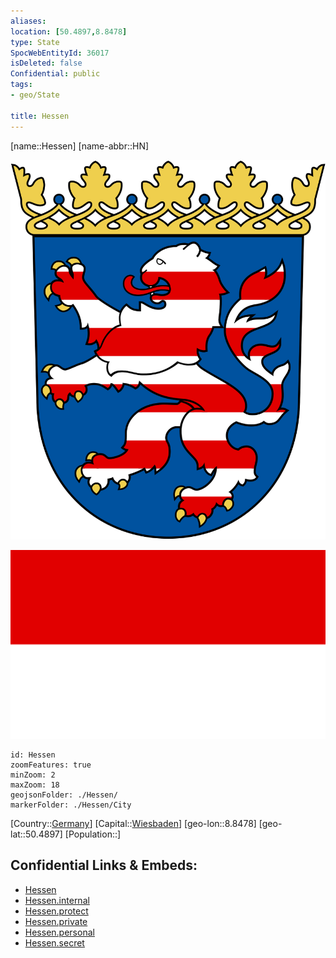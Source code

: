 ```yaml
---
aliases: 
location: [50.4897,8.8478]
type: State
SpocWebEntityId: 36017
isDeleted: false
Confidential: public
tags:
- geo/State

title: Hessen
---
```

[name::Hessen]
[name-abbr::HN]

![350](geo/Continent/Europe/Germany/West/Hessen/Coat_of_arms_of_Hesse.svg)

![350](geo/Continent/Europe/Germany/West/Hessen/Flag_of_Hesse.svg)

```leaflet
id: Hessen
zoomFeatures: true 
minZoom: 2 
maxZoom: 18
geojsonFolder: ./Hessen/
markerFolder: ./Hessen/City
```

[Country::[Germany](geo/Continent/Europe/Germany.md)]
[Capital::[Wiesbaden](geo/Continent/Europe/Germany/West/Hessen/City/Wiesbaden.md)]
[geo-lon::8.8478]
[geo-lat::50.4897]
[Population::]



## Confidential Links & Embeds: 
- [Hessen](../../../../../../_public/geo/Continent/Europe/Germany/West/Hessen.md) 
- [Hessen.internal](../../../../../../_internal/geo/Continent/Europe/Germany/West/Hessen.internal.md) 
- [Hessen.protect](../../../../../../_protect/geo/Continent/Europe/Germany/West/Hessen.protect.md) 
- [Hessen.private](../../../../../../_private/geo/Continent/Europe/Germany/West/Hessen.private.md) 
- [Hessen.personal](../../../../../../_personal/geo/Continent/Europe/Germany/West/Hessen.personal.md) 
- [Hessen.secret](../../../../../../_secret/geo/Continent/Europe/Germany/West/Hessen.secret.md) 
